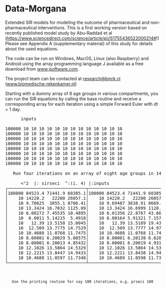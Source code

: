 # Data-Morgana
Extended SIR models for modeling the outcome of pharmaceutical and non-pharmaceutical interventions. This is a first working version based on recently published model study by Abu-Raddad et al (https://www.sciencedirect.com/science/article/pii/S1755436522000214#!) Please see Appendix A (supplementary material) of this study for details about the used equations.

The code can be run on Windows, MacOS, Linux (also Raspberry) and Android using the array programming language J available as a free download from www.jsoftware.com. 

The project team can be contacted at research@bmrk.nl (www.biomedische-rekenkamer.nl)



Starting with a dummy array of 8 age groups in various compartments, you can run the SIR equations by calling the base routine and receive a corresponding array for each iteration using a simple Forward Euler with dt = 1 day.  
<pre>
      inputs
      
100000 10 10 10 10 10 10 10 10 10 10 10 10 10
100000 10 10 10 10 10 10 10 10 10 10 10 10 10
100000 10 10 10 10 10 10 10 10 10 10 10 10 10
100000 10 10 10 10 10 10 10 10 10 10 10 10 10
100000 10 10 10 10 10 10 10 10 10 10 10 10 10
100000 10 10 10 10 10 10 10 10 10 10 10 10 10
100000 10 10 10 10 10 10 10 10 10 10 10 10 10
100000 10 10 10 10 10 10 10 10 10 10 10 10 10

   Run four iterations on an array of eight age groups in 14 categories, transpose and box. 
   
      <"2  |: sirseci  ^:(i. 4) |:inputs
┌──────────────────────────────┬──────────────────────────────┬──────────────────────────────┬──────────────────────────────┬──────────────────────────────┬──────────────────────────────┬──────────────────────────────┬──────────────────────────────┐
│100000 84523.4 71441.9 60385.1│100000 84523.4 71441.9 60385.1│100000 84523.4 71441.9 60385.1│100000 84523.4 71441.9 60385.1│100000 84523.4 71441.9 60385.1│100000 84523.4 71441.9 60385.1│100000 84523.4 71441.9 60385.1│100000 84523.4 71441.9 60385.1│
│    10 14220.2   22200 26057.1│    10 14220.2   22200 26057.1│    10 14220.2   22200 26057.1│    10 14220.2   22200 26057.1│    10 14220.2   22200 26057.1│    10 14220.2   22200 26057.1│    10 14220.2   22200 26057.1│    10 14220.2   22200 26057.1│
│    10 9.70625  3855.1 8706.41│    10 9.69487 3838.91 8669.81│    10 9.67752 3814.23 8614.03│    10 9.66777 3800.35 8582.66│    10 9.62224 3735.58 8436.24│    10 9.53064 3605.26 8141.67│    10 9.42495 3454.89 7801.78│    10 8.91492 2729.27 6161.58│
│    10 13.3424 16.7032 1125.09│    10 13.3424 16.6999 1120.43│    10 13.3424 16.6949 1113.34│    10 13.3424 16.6921 1109.35│    10 13.3424  16.679 1090.72│    10 13.3424 16.6527 1053.25│    10 13.3424 16.6224 1010.01│    10 13.3424 16.4758 801.358│
│    10 6.00272 7.45535 10.4895│    10 6.01356 22.8767 43.8073│    10 6.02711 42.1533 85.4546│    10 6.03253  49.864 102.114│    10 6.06235 92.2726 193.738│    10 6.12197  177.09 376.986│    10  6.2114 304.316 651.858│    10 6.74798 1067.67 2301.09│
│    10  6.0011 5.14215  5.4918│    10 6.00164 5.91321 7.15769│    10 6.00543 11.3107 18.8189│    10 6.00977 17.4792 32.1461│    10 6.02549 39.8401 80.4569│    10 6.05747  85.333 178.745│    10 6.07373 108.465 228.721│    10 6.04717 70.6827 147.093│
│    10   12.39 13.5158 15.0045│    10   12.39 13.5189 19.4389│    10   12.39 13.5228 24.9819│    10   12.39 13.5243 27.1991│    10   12.39 13.5329 39.3936│    10   12.39   13.55 63.7827│    10   12.39 13.5757 100.366│    10   12.39 13.7299 319.868│
│    10  12.509 13.7775 14.7529│    10  12.509 13.7777 14.9747│    10  12.509 13.7788 16.5267│    10  12.509   13.78 18.3005│    10  12.509 13.7845 24.7304│    10  12.509 13.7937 37.8119│    10  12.509 13.7984 44.4635│    10  12.509 13.7908 33.5992│
│    10 10.4688 11.0768 11.7475│    10 10.4688 11.0768 11.7476│    10 10.4688 11.0768 11.7478│    10 10.4688 11.0768 11.7479│    10 10.4688 11.0768 11.7483│    10 10.4688 11.0768 11.7491│    10 10.4688 11.0768 11.7501│    10 10.4688 11.0768 11.7555│
│    10 8.00001 6.20029 5.08575│    10 8.00001 6.20138 6.62864│    10 8.00001 6.20273 8.55725│    10 8.00001 6.20328  9.3287│    10 8.00001 6.20626 13.5716│    10 8.00001 6.21222 22.0575│    10 8.00001 6.22116 34.7864│    10 8.00001 6.27482 111.159│
│    10 8.00001 6.20013 4.85432│    10 8.00001 6.20019 4.93146│    10 8.00001 6.20057 5.47147│    10 8.00001   6.201 6.08863│    10 8.00001 6.20257 8.32582│    10 8.00001 6.20577 12.8773│    10 8.00001 6.20739 15.1917│    10 8.00001 6.20474 11.4116│
│    10 12.1026 13.5864 14.5329│    10 12.1026 13.5864 14.5332│    10 12.1026 13.5864 14.5335│    10 12.1026 13.5864 14.5337│    10 12.1026 13.5864 14.5344│    10 12.1026 13.5864  14.536│    10 12.1026 13.5864 14.5383│    10 12.1026 13.5864 14.5522│
│    10 12.2215 13.8447 14.9433│    10 12.2211 13.8438 14.9419│    10 12.2197 13.8408 14.9371│    10 12.2157  13.832 14.9233│    10 12.2017 13.8015 14.8749│    10 12.1317 13.6493 14.6338│    10 11.9817 13.3263 14.1261│    10 11.2117 11.7396 11.7306│
│    10 10.4688 11.0597 11.7348│    10 10.4689 11.0598 11.7349│    10  10.469 11.0601 11.7353│    10 10.4694 11.0609 11.7364│    10 10.4708 11.0636 11.7404│    10 10.4778 11.0774 11.7598│    10 10.4928 11.1064 11.8005│    10 10.5698 11.2486 11.9897│
└──────────────────────────────┴──────────────────────────────┴──────────────────────────────┴──────────────────────────────┴──────────────────────────────┴──────────────────────────────┴──────────────────────────────┴──────────────────────────────┘
   
      </pre>
        
       Use the printing routine for say 100 iterations, e.g. prseci 100
             
